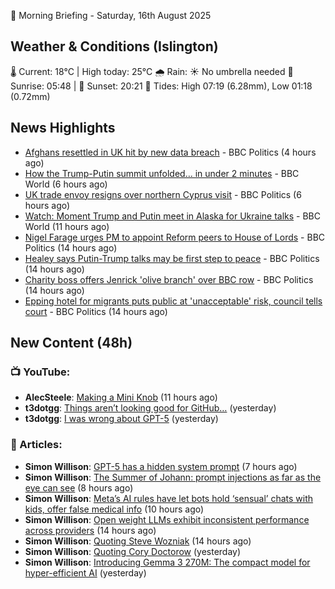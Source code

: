 🌅 Morning Briefing - Saturday, 16th August 2025

## Weather & Conditions (Islington)

🌡️ Current: 18°C | High today: 25°C
🌧️ Rain: ☀️ No umbrella needed
🌅 Sunrise: 05:48 | 🌇 Sunset: 20:21
🌊 Tides: High 07:19 (6.28mm), Low 01:18 (0.72mm)

## News Highlights

- [Afghans resettled in UK hit by new data breach](https://www.bbc.com/news/articles/ce87nyr3evro?at_medium=RSS&at_campaign=rss) - BBC Politics (4 hours ago)
- [How the Trump-Putin summit unfolded... in under 2 minutes](https://www.bbc.com/news/videos/c62wdzlnv1do?at_medium=RSS&at_campaign=rss) - BBC World (6 hours ago)
- [UK trade envoy resigns over northern Cyprus visit](https://www.bbc.com/news/articles/c0j9ezpgq8qo?at_medium=RSS&at_campaign=rss) - BBC Politics (6 hours ago)
- [Watch: Moment Trump and Putin meet in Alaska for Ukraine talks](https://www.bbc.com/news/videos/cj3l8056e1yo?at_medium=RSS&at_campaign=rss) - BBC World (11 hours ago)
- [Nigel Farage urges PM to appoint Reform peers to House of Lords](https://www.bbc.com/news/articles/c8der86r6n0o?at_medium=RSS&at_campaign=rss) - BBC Politics (14 hours ago)
- [Healey says Putin-Trump talks may be first step to peace](https://www.bbc.com/news/articles/c987nz5rydyo?at_medium=RSS&at_campaign=rss) - BBC Politics (14 hours ago)
- [Charity boss offers Jenrick 'olive branch' over BBC row](https://www.bbc.com/news/articles/cwyex93wnd3o?at_medium=RSS&at_campaign=rss) - BBC Politics (14 hours ago)
- [Epping hotel for migrants puts public at 'unacceptable' risk, council tells court](https://www.bbc.com/news/articles/cp8z537ngvno?at_medium=RSS&at_campaign=rss) - BBC Politics (14 hours ago)

## New Content (48h)
### 📺 YouTube:

- **AlecSteele**: [Making a Mini Knob](https://www.youtube.com/watch?v=WH8rD7gCjv0) (11 hours ago)
- **t3dotgg**: [Things aren’t looking good for GitHub…](https://www.youtube.com/watch?v=2p_huDMN8XI) (yesterday)
- **t3dotgg**: [I was wrong about GPT-5](https://www.youtube.com/watch?v=k68ie2GcEc4) (yesterday)

### 📝 Articles:

- **Simon Willison**: [GPT-5 has a hidden system prompt](https://simonwillison.net/2025/Aug/15/gpt-5-has-a-hidden-system-prompt/#atom-everything) (7 hours ago)
- **Simon Willison**: [The Summer of Johann: prompt injections as far as the eye can see](https://simonwillison.net/2025/Aug/15/the-summer-of-johann/#atom-everything) (8 hours ago)
- **Simon Willison**: [Meta’s AI rules have let bots hold ‘sensual’ chats with kids, offer false medical info](https://simonwillison.net/2025/Aug/15/metas-ai-rules/#atom-everything) (10 hours ago)
- **Simon Willison**: [Open weight LLMs exhibit inconsistent performance across providers](https://simonwillison.net/2025/Aug/15/inconsistent-performance/#atom-everything) (14 hours ago)
- **Simon Willison**: [Quoting Steve Wozniak](https://simonwillison.net/2025/Aug/15/steve-wozniak/#atom-everything) (14 hours ago)
- **Simon Willison**: [Quoting Cory Doctorow](https://simonwillison.net/2025/Aug/14/cory-doctorow/#atom-everything) (yesterday)
- **Simon Willison**: [Introducing Gemma 3 270M: The compact model for hyper-efficient AI](https://simonwillison.net/2025/Aug/14/gemma-3-270m/#atom-everything) (yesterday)
